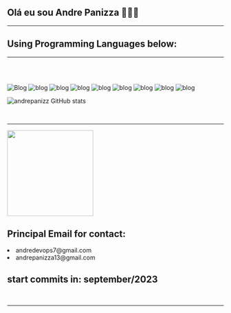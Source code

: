 ## Olá eu sou Andre Panizza 🚀🚀🚀

<hr>

## Using Programming Languages below:
<hr>
<br>
<br>

![Blog](https://img.shields.io/badge/HTML-239120?style=for-the-badge&logo=html5&logoColor=white) 
![blog](https://img.shields.io/badge/CSS-239120?&style=for-the-badge&logo=css3&logoColor=white)
![blog](https://img.shields.io/badge/PHP-777BB4?style=for-the-badge&logo=php&logoColor=white)
![blog](https://img.shields.io/badge/Amazon_AWS-FF9900?style=for-the-badge&logo=amazonaws&logoColor=white)
![blog](https://img.shields.io/badge/MySQL-005C84?style=for-the-badge&logo=mysql&logoColor=white)
![blog](https://img.shields.io/badge/Discord-7289DA?style=for-the-badge&logo=discord&logoColor=white)
![blog](https://img.shields.io/badge/GitHub-100000?style=for-the-badge&logo=github&logoColor=white)
![blog](https://img.shields.io/badge/Stack_Overflow-FE7A16?style=for-the-badge&logo=stack-overflow&logoColor=white)
![blog](https://img.shields.io/badge/CSS3-1572B6?style=for-the-badge&logo=css3&logoColor=white)

![andrepanizz GitHub stats](https://github-readme-stats.vercel.app/api?username=andrepanizz&show_icons=true&theme=dracula)

<br>

<hr>
<a href="https://github.com//convoychat">
  <img height=200 align="center" src="https://github-readme-stats.vercel.app/api/top-langs?username=andrepanizz&layout=compact&langs_count=8&card_width=320" />
</a>

## Principal Email for contact:
<li> andredevops7@gmail.com </li>

<li> andrepanizza13@gmail.com </li>
<h2> start commits in: september/2023 </h2>
<br>
<hr>


